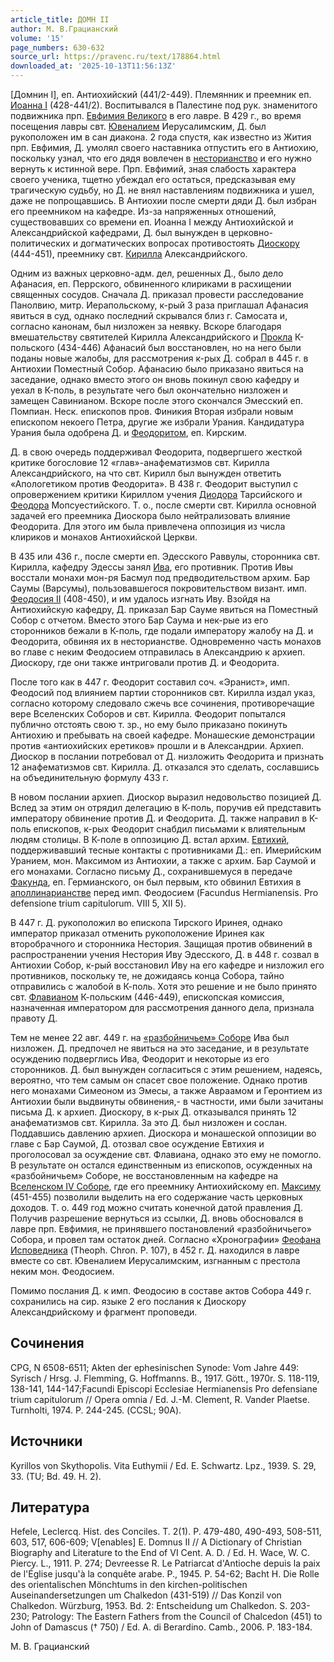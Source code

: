 ```yaml
---
article_title: ДОМН II
author: М. В.Грацианский
volume: '15'
page_numbers: 630-632
source_url: https://pravenc.ru/text/178864.html
downloaded_at: '2025-10-13T11:56:13Z'
---
```


[Домнин I], еп. Антиохийский (441/2-449). Племянник и преемник еп. [Иоанна I](<https://pravenc.ru/text/Иоанна I.html>) (428-441/2). Воспитывался в Палестине под рук. знаменитого подвижника прп. [Евфимия Великого](<https://pravenc.ru/text/Евфимия Великого.html>) в его лавре. В 429 г., во время посещения лавры свт. [Ювеналием](https://pravenc.ru/text/Ювеналий.html) Иерусалимским, Д. был рукоположен им в сан диакона. 2 года спустя, как известно из Жития прп. Евфимия, Д. умолял своего наставника отпустить его в Антиохию, поскольку узнал, что его дядя вовлечен в [несторианство](https://pravenc.ru/text/несторианство.html) и его нужно вернуть к истинной вере. Прп. Евфимий, зная слабость характера своего ученика, тщетно убеждал его остаться, предсказывая ему трагическую судьбу, но Д. не внял наставлениям подвижника и ушел, даже не попрощавшись. В Антиохии после смерти дяди Д. был избран его преемником на кафедре. Из-за напряженных отношений, существовавших со времени еп. Иоанна I между Антиохийской и Александрийской кафедрами, Д. был вынужден в церковно-политических и догматических вопросах противостоять [Диоскору](https://pravenc.ru/text/Диоскор.html) (444-451), преемнику свт. [Кирилла](https://pravenc.ru/text/Кирилл.html) Александрийского.

Одним из важных церковно-адм. дел, решенных Д., было дело Афанасия, еп. Перрского, обвиненного клириками в расхищении священных сосудов. Сначала Д. приказал провести расследование Панолвию, митр. Иерапольскому, к-рый 3 раза приглашал Афанасия явиться в суд, однако последний скрывался близ г. Самосата и, согласно канонам, был низложен за неявку. Вскоре благодаря вмешательству святителей Кирилла Александрийского и [Прокла](https://pravenc.ru/text/Прокл.html) К-польского (434-446) Афанасий был восстановлен, но на него были поданы новые жалобы, для рассмотрения к-рых Д. собрал в 445 г. в Антиохии Поместный Собор. Афанасию было приказано явиться на заседание, однако вместо этого он вновь покинул свою кафедру и уехал в К-поль, в результате чего был окончательно низложен и замещен Савинианом. Вскоре после этого скончался Эмесский еп. Помпиан. Неск. епископов пров. Финикия Вторая избрали новым епископом некоего Петра, другие же избрали Урания. Кандидатура Урания была одобрена Д. и [Феодоритом](https://pravenc.ru/text/Феодорит.html), еп. Кирским.

Д. в свою очередь поддерживал Феодорита, подвергшего жесткой критике богословие 12 «глав»-анафематизмов свт. Кирилла Александрийского, на что свт. Кирилл был вынужден ответить «Апологетиком против Феодорита». В 438 г. Феодорит выступил с опровержением критики Кириллом учения [Диодора](https://pravenc.ru/text/ДИОДОР.html) Тарсийского и [Феодора](https://pravenc.ru/text/Феодор.html) Мопсуестийского. Т. о., после смерти свт. Кирилла основной задачей его преемника Диоскора было нейтрализовать влияние Феодорита. Для этого им была привлечена оппозиция из числа клириков и монахов Антиохийской Церкви.

В 435 или 436 г., после смерти еп. Эдесского Раввулы, сторонника свт. Кирилла, кафедру Эдессы занял [Ива](https://pravenc.ru/text/Ива.html), его противник. Против Ивы восстали монахи мон-ря Басмул под предводительством архим. Бар Саумы (Варсумы), пользовавшегося покровительством визант. имп. [Феодосия II](<https://pravenc.ru/text/Феодосий II.html>) (408-450), и им удалось изгнать Иву. Взойдя на Антиохийскую кафедру, Д. приказал Бар Сауме явиться на Поместный Собор с отчетом. Вместо этого Бар Саума и нек-рые из его сторонников бежали в К-поль, где подали императору жалобу на Д. и Феодорита, обвиняя их в несторианстве. Одновременно часть монахов во главе с неким Феодосием отправилась в Александрию к архиеп. Диоскору, где они также интриговали против Д. и Феодорита.

После того как в 447 г. Феодорит составил соч. «Эранист», имп. Феодосий под влиянием партии сторонников свт. Кирилла издал указ, согласно которому следовало сжечь все сочинения, противоречащие вере Вселенских Соборов и свт. Кирилла. Феодорит попытался публично отстоять свою т. зр., но ему было приказано покинуть Антиохию и пребывать на своей кафедре. Монашеские демонстрации против «антиохийских еретиков» прошли и в Александрии. Архиеп. Диоскор в послании потребовал от Д. низложить Феодорита и признать 12 анафематизмов свт. Кирилла. Д. отказался это сделать, сославшись на объединительную формулу 433 г.

В новом послании архиеп. Диоскор выразил недовольство позицией Д. Вслед за этим он отрядил делегацию в К-поль, поручив ей представить императору обвинение против Д. и Феодорита. Д. также направил в К-поль епископов, к-рых Феодорит снабдил письмами к влиятельным людям столицы. В К-поле в оппозицию Д. встал архим. [Евтихий](https://pravenc.ru/text/Евтихий.html), поддерживавший тесные контакты с противниками Д.: еп. Имерийским Уранием, мон. Максимом из Антиохии, а также с архим. Бар Саумой и его монахами. Согласно письму Д., сохранившемуся в передаче [Факунда](https://pravenc.ru/text/Факунда.html), еп. Гермианского, он был первым, кто обвинил Евтихия в [аполлинарианстве](https://pravenc.ru/text/аполлинарианстве.html) перед имп. Феодосием (Facundus Hermianensis. Pro defensione trium capitulorum. VIII 5, XII 5).

В 447 г. Д. рукоположил во епископа Тирского Иринея, однако император приказал отменить рукоположение Иринея как второбрачного и сторонника Нестория. Защищая против обвинений в распространении учения Нестория Иву Эдесского, Д. в 448 г. созвал в Антиохии Собор, к-рый восстановил Иву на его кафедре и низложил его противников, поскольку те, не дожидаясь конца Собора, тайно отправились с жалобой в К-поль. Хотя это решение и не было принято свт. [Флавианом](https://pravenc.ru/text/Флавианом.html) К-польским (446-449), епископская комиссия, назначенная императором для рассмотрения данного дела, признала правоту Д.

Тем не менее 22 авг. 449 г. на [«разбойничьем» Соборе](<https://pravenc.ru/text/ разбойничьем  Соборе.html>) Ива был низложен. Д. предпочел не явиться на это заседание, и в результате осуждению подверглись Ива, Феодорит и некоторые из его сторонников. Д. был вынужден согласиться с этим решением, надеясь, вероятно, что тем самым он спасет свое положение. Однако против него монахами Симеоном из Эмесы, а также Авраамом и Геронтием из Антиохии были выдвинуты обвинения,- в частности, ими были зачитаны письма Д. к архиеп. Диоскору, в к-рых Д. отказывался принять 12 анафематизмов свт. Кирилла. За это Д. был низложен и сослан. Поддавшись давлению архиеп. Диоскора и монашеской оппозиции во главе с Бар Саумой, Д. отозвал свое осуждение Евтихия и проголосовал за осуждение свт. Флавиана, однако это ему не помогло. В результате он остался единственным из епископов, осужденных на «разбойничьем» Соборе, не восстановленным на кафедре на [Вселенском IV Соборе](<https://pravenc.ru/text/Вселенском IV Соборе.html>), где его преемнику Антиохийскому еп. [Максиму](https://pravenc.ru/text/Максиму.html) (451-455) позволили выделить на его содержание часть церковных доходов. Т. о. 449 год можно считать конечной датой правления Д. Получив разрешение вернуться из ссылки, Д. вновь обосновался в лавре прп. Евфимия, не принявшего постановлений «разбойничьего» Собора, и провел там остаток дней. Согласно «Хронографии» [Феофана Исповедника](<https://pravenc.ru/text/Феофан Исповедник.html>) (Theoph. Chron. P. 107), в 452 г. Д. находился в лавре вместе со свт. Ювеналием Иерусалимским, изгнанным с престола неким мон. Феодосием.

Помимо послания Д. к имп. Феодосию в составе актов Собора 449 г. сохранились на сир. языке 2 его послания к Диоскору Александрийскому и фрагмент проповеди.

## Сочинения

CPG, N 6508-6511; Akten der ephesinischen Synode: Vom Jahre 449: Syrisch / Hrsg. J. Flemming, G. Hoffmanns. B., 1917. Gött., 1970r. S. 118-119, 138-141, 144-147;Facundi Episcopi Ecclesiae Hermianensis Pro defensiane trium capitulorum // Opera omnia / Ed. J.-M. Clement, R. Vander Plaetse. Turnholti, 1974. Р. 244-245. (CCSL; 90A).

## Источники

Kyrillos von Skythopolis. Vita Euthymii / Ed. E. Schwartz. Lpz., 1939. S. 29, 33. (TU; Bd. 49. H. 2).

## Литература

Hefele, Leclercq. Hist. des Conciles. T. 2(1). P. 479-480, 490-493, 508-511, 603, 517, 606-609; V[enables] E. Domnus II // A Dictionary of Christian Biography and Literature to the End of VI Cent. A. D. / Ed. H. Wace, W. C. Piercy. L., 1911. P. 274; Devreesse R. Le Patriarcat d'Antioche depuis la paix de l'Église jusqu'à la conquête arabe. P., 1945. Р. 54-62; Bacht H. Die Rolle des orientalischen Mönchtums in den kirchen-politischen Auseinandersetzungen um Chalkedon (431-519) // Das Konzil von Chalkedon. Würzburg, 1953. Bd. 2: Entscheidung um Chalkedon. S. 203-230; Patrology: The Eastern Fathers from the Council of Chalcedon (451) to John of Damascus († 750) / Ed. A. di Berardino. Camb., 2006. P. 183-184.

М. В.  Грацианский
